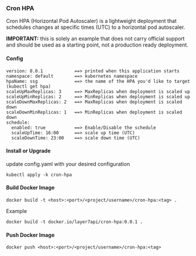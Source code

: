 ### Cron HPA
Cron HPA (Horizontal Pod Autoscaler) is a lightweight deployment that schedules changes at specific times (UTC) to a horizontal pod autoscaler.

<b>IMPORTANT:</b> this is solely an example that does not carry official support and should be used as a starting point, not a production ready deployment.

#### Config
```
version: 0.0.1            ==> printed when this application starts
namespace: default        ==> kubernetes namespace
hpaName: ssg              ==> the name of the HPA you'd like to target (kubectl get hpa)
scaleUpMaxReplicas: 3     ==> MaxReplicas when deployment is scaled up
scaleUpMinReplicas: 2     ==> MinReplicas when deployment is scaled up
scaleDownMaxReplicas: 2   ==> MaxReplicas when deployment is scaled down
scaleDownMinReplicas: 1   ==> MinReplicas when deployment is scaled down
schedule:
  enabled: true           ==> Enable/Disable the schedule 
  scaleUpTime: 16:00      ==> scale up time (UTC)
  scaleDownTime: 23:00    ==> scale down time (UTC)
```

#### Install or Upgrade
update config.yaml with your desired configuration
```
kubectl apply -k cron-hpa
```

#### Build Docker Image
```
docker build -t <host>:<port>/<project/username>/cron-hpa:<tag> .
```
Example
```
docker build -t docker.io/layer7api/cron-hpa:0.0.1 .
```

#### Push Docker Image
```
docker push <host>:<port>/<project/username>/cron-hpa:<tag>
```